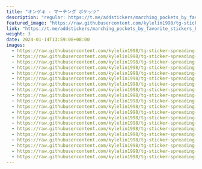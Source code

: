```yaml
---
title: "オンゲキ - マーチング ポケッツ"
description: "regular: https://t.me/addstickers/marching_pockets_by_favorite_stickers_bot"
featured_image: "https://raw.githubusercontent.com/kylelin1998/tg-sticker-spreading-worldwide-images/main/img/a97d7be1-2510-4010-a5fc-3ecdfd0102af.jpg"
link: "https://t.me/addstickers/marching_pockets_by_favorite_stickers_bot"
weight: 3
date: 2024-01-14T13:59:08+08:00
images:
  - https://raw.githubusercontent.com/kylelin1998/tg-sticker-spreading-worldwide-images/main/img/a97d7be1-2510-4010-a5fc-3ecdfd0102af.jpg
  - https://raw.githubusercontent.com/kylelin1998/tg-sticker-spreading-worldwide-images/main/img/2f03edd3-4e3e-4778-88e5-8479632b76e6.jpg
  - https://raw.githubusercontent.com/kylelin1998/tg-sticker-spreading-worldwide-images/main/img/247d1975-d7ce-4292-abe5-d0d5fbd5196b.jpg
  - https://raw.githubusercontent.com/kylelin1998/tg-sticker-spreading-worldwide-images/main/img/55448dcf-cefe-453b-8b98-af361fbf63b6.jpg
  - https://raw.githubusercontent.com/kylelin1998/tg-sticker-spreading-worldwide-images/main/img/c81108b7-2753-4041-b96c-9004dbb78bec.jpg
  - https://raw.githubusercontent.com/kylelin1998/tg-sticker-spreading-worldwide-images/main/img/9119291b-fdae-42a9-b883-22991d343e4a.jpg
  - https://raw.githubusercontent.com/kylelin1998/tg-sticker-spreading-worldwide-images/main/img/8f77fb81-1803-469f-ae43-58ba3a0c681b.jpg
  - https://raw.githubusercontent.com/kylelin1998/tg-sticker-spreading-worldwide-images/main/img/f1920657-721d-4be2-846d-48adf8c0a865.jpg
  - https://raw.githubusercontent.com/kylelin1998/tg-sticker-spreading-worldwide-images/main/img/a2816bce-6112-48a7-81bd-17cb50322aed.jpg
  - https://raw.githubusercontent.com/kylelin1998/tg-sticker-spreading-worldwide-images/main/img/182f7b06-1671-4f31-8947-ac546bbf884b.jpg
  - https://raw.githubusercontent.com/kylelin1998/tg-sticker-spreading-worldwide-images/main/img/a16b7487-94ba-43af-a92f-3cd7b227ba4b.jpg
  - https://raw.githubusercontent.com/kylelin1998/tg-sticker-spreading-worldwide-images/main/img/7bf938a1-9dc9-4e09-a1da-23276dd21736.jpg
  - https://raw.githubusercontent.com/kylelin1998/tg-sticker-spreading-worldwide-images/main/img/5d82c27b-bda7-4684-ad44-40c383b15416.jpg
  - https://raw.githubusercontent.com/kylelin1998/tg-sticker-spreading-worldwide-images/main/img/35a00e8d-c516-4ce8-8e73-004f9dbb5688.jpg
  - https://raw.githubusercontent.com/kylelin1998/tg-sticker-spreading-worldwide-images/main/img/9be65eef-2c6a-4fa6-b64f-6afd41e5d75c.jpg
  - https://raw.githubusercontent.com/kylelin1998/tg-sticker-spreading-worldwide-images/main/img/24a3c6cf-e5ab-40fe-a539-3c54001e062f.jpg
  - https://raw.githubusercontent.com/kylelin1998/tg-sticker-spreading-worldwide-images/main/img/5f06f0c8-5267-422c-89be-4d2fc7b97d46.jpg
  - https://raw.githubusercontent.com/kylelin1998/tg-sticker-spreading-worldwide-images/main/img/81220601-c818-49ee-bfc2-23a64644d9aa.jpg
  - https://raw.githubusercontent.com/kylelin1998/tg-sticker-spreading-worldwide-images/main/img/dfbfb0d4-0a4d-48b8-955f-426a010ffa43.jpg
  - https://raw.githubusercontent.com/kylelin1998/tg-sticker-spreading-worldwide-images/main/img/28922176-8e4d-4518-9bf0-a82b32dfa8e4.jpg
---
```

